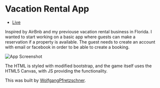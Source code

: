 

# Vacation Rental App 

* [Live](https://evernote-3a9c9.firebaseapp.com/) 



Inspired by AirBnb and my previouse vacation rental business in Florida. I wanted to start working on a basic app where guests can make a reservation if a property is available. The guest needs to create an account with email or facebook in order to be able to create a booking.


![App Screenshot](https://www.dropbox.com/s/9lk0hw5mtt5emvi/Screenshot%202019-01-10%2009.52.58.png)

The HTML is styled with modified bootstrap, and the game itself uses the HTML5 Canvas, with JS providing the functionality.

This was built by [WolfgangPfretzschner](https://github.com/WolfgangPfretzschner).
